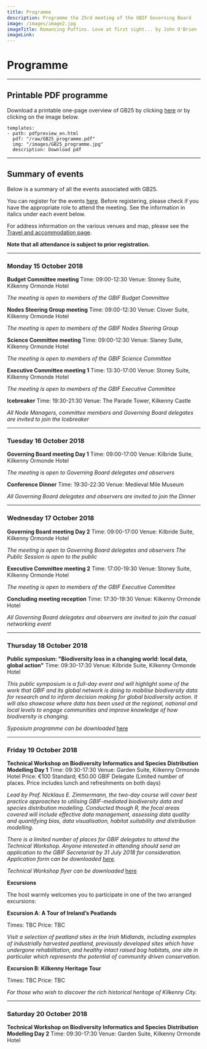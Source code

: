 ```yaml
---
title: Programme
description: Programme the 25rd meeting of the GBIF Governing Board 
image: /images/image2.jpg
imageTitle: Romancing Puffins. Love at first sight... by John O'Brien
imageLink: 
---
```


# Programme

<!-- toc -->
<!-- tocstop -->

-----------------------

## Printable PDF programme
Download a printable one-page overview of GB25 by clicking [here](/raw/GB25_programme.pdf) or by clicking on the image below. 


```styledYaml
templates:
- path: pdfpreview_en.html
  pdf: "/raw/GB25_programme.pdf"
  img: "/images/GB25_programme.jpg"
  description: Download pdf
```

-----------------------

## Summary of events

Below is a summary of all the events associated with GB25. 

You can register for the events [here](../registration/). Before registering, please check if you have the appropriate role to attend the meeting. See the information in italics under each event below. 


For address information on the various venues and map, please see the [Travel and accommodation page](../travel-accommodation/).

**Note that all attendance is subject to prior registration.** 

-----------------------

### Monday 15 October 2018

**Budget Committee meeting**
Time: 09:00-12:30
Venue: Stoney Suite, Kilkenny Ormonde Hotel

*The meeting is open to members of the GBIF Budget Committee*

**Nodes Steering Group meeting**
Time: 09:00-12:30
Venue: Clover Suite, Kilkenny Ormonde Hotel

*The meeting is open to members of the GBIF Nodes Steering Group*

**Science Committee meeting**
Time: 09:00-12:30
Venue: Slaney Suite, Kilkenny Ormonde Hotel

*The meeting is open to members of the GBIF Science Committee*

**Executive Committee meeting 1**
Time: 13:30-17:00
Venue: Stoney Suite, Kilkenny Ormonde Hotel

*The meeting is open to members of the GBIF Executive Committee*

**Icebreaker**
Time: 19:30-21:30
Venue: The Parade Tower, Kilkenny Castle

*All Node Managers, committee members and Governing Board delegates are invited to join the Icebreaker*

-----------------------

### Tuesday 16 October 2018

**Governing Board meeting Day 1**
Time: 09:00-17:00
Venue: Kilbride Suite, Kilkenny Ormonde Hotel

*The meeting is open to Governing Board delegates and observers*

**Conference Dinner**
Time: 19:30-22:30
Venue: Medieval Mile Museum

*All Governing Board delegates and observers are invited to join the Dinner*

-----------------------

### Wednesday 17 October 2018

**Governing Board meeting Day 2**
Time: 09:00-17:00
Venue: Kilbride Suite, Kilkenny Ormonde Hotel

*The meeting is open to Governing Board delegates and observers*
*The Public Session is open to the public*

**Executive Committee meeting 2**
Time: 17:00-19:30
Venue: Stoney Suite, Kilkenny Ormonde Hotel

*The meeting is open to members of the GBIF Executive Committee*

**Concluding meeting reception**
Time: 17:30-19:30
Venue: Kilkenny Ormonde Hotel

*All Governing Board delegates and observers are invited to join the casual networking event*

-----------------------

### Thursday 18 October 2018

**Public symposium: "Biodiversity loss in a changing world: local data, global action"**
Time: 09:30-17:30
Venue: Kilbride Suite, Kilkenny Ormonde Hotel

*This public symposium is a full-day event and will highlight some of the work that GBIF and its global network is doing to mobilise biodiversity data for research and to inform decision making for global biodiversity action. It will also showcase where data has been used at the regional, national and local levels to engage communities and improve knowledge of how biodiversity is changing.*

*Syposium programme can be downloaded* [here](https://gb25.gbif.org/raw/GB25_Public_Symposium_Programme_WEB.pdf)

-----------------------

### Friday 19 October 2018

**Technical Workshop on Biodiversity Informatics and Species Distribution Modelling Day 1**
Time: 09:30-17:30
Venue: Garden Suite, Kilkenny Ormonde Hotel
Price: €100 Standard; €50.00 GBIF Delegate (Limited number of places. Price includes lunch and refreshments on both days)

*Lead by Prof. Nicklaus E. Zimmermann, the two-day course will cover best practice approaches to utilising GBIF-mediated biodiversity data and species distribution modelling. Conducted though R, the focal areas covered will include effective data management, assessing data quality and quantifying bias, data visualisation, habitat suitability and distribution modelling.*

*There is a limited number of places for GBIF delegates to attend the Technical Workshop. Anyone interested in attending should send an application to the GBIF Secretariat by 31 July 2018 for consideration. Application form can be downloaded [here](https://gb25.gbif.org/raw/GB25_Technical_workshop_application_form.doc).* 

*Technical Workshop flyer can be downloaded* [here](https://gb25.gbif.org/raw/Biodiversity_Informatics_Flyer_June_2018.pdf)



**Excursions**

The host warmly welcomes you to participate in one of the two arranged excursions:  

**Excursion A**: **A Tour of Ireland’s Peatlands** 

Times: TBC
Price: TBC

*Visit a selection of peatland sites in the Irish Midlands, including examples of industrially harvested peatland, previously developed sites which have undergone rehabilitation, and healthy intact raised bog habitats, one site in particular which represents the potential of community driven conservation.*



**Excursion B**: **Kilkenny Heritage Tour** 

Times: TBC
Price: TBC

*For those who wish to discover the rich historical heritage of Kilkenny City.*

-----------------------


### Saturday 20 October 2018

**Technical Workshop on Biodiversity Informatics and Species Distribution Modelling Day 2**
Time: 09:30-17:30
Venue: Garden Suite, Kilkenny Ormonde Hotel
